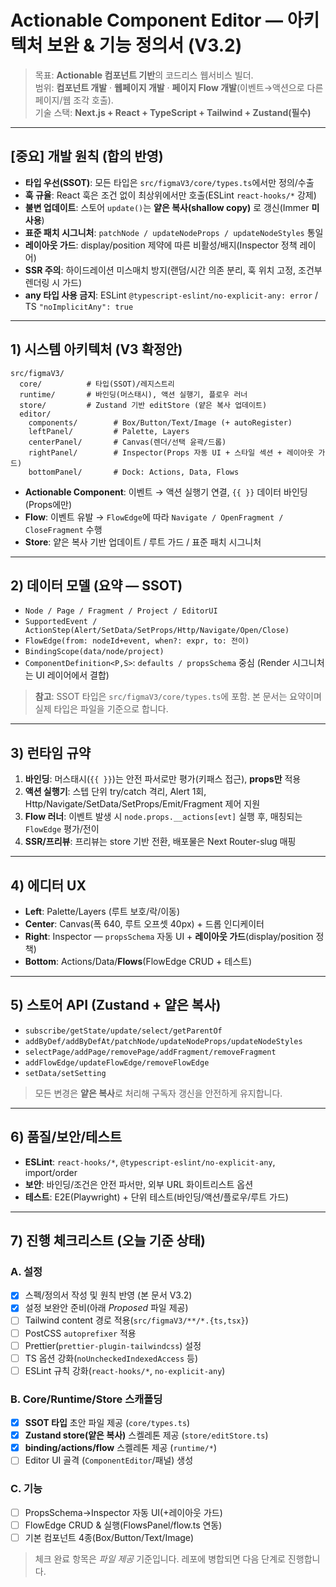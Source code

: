 # Actionable Component Editor — 아키텍처 보완 & 기능 정의서 (V3.2)

> 목표: **Actionable 컴포넌트 기반**의 코드리스 웹서비스 빌더.  
> 범위: **컴포넌트 개발** · **웹페이지 개발** · **페이지 Flow 개발**(이벤트→액션으로 다른 페이지/웹 조각 호출).  
> 기술 스택: **Next.js + React + TypeScript + Tailwind + Zustand(필수)**

---

## [중요] 개발 원칙 (합의 반영)
- **타입 우선(SSOT)**: 모든 타입은 `src/figmaV3/core/types.ts`에서만 정의/수출  
- **훅 규율**: React 훅은 조건 없이 최상위에서만 호출(ESLint `react-hooks/*` 강제)  
- **불변 업데이트**: 스토어 `update()`는 **얕은 복사(shallow copy)** 로 갱신(Immer **미사용**)  
- **표준 패치 시그니처**: `patchNode / updateNodeProps / updateNodeStyles` 통일  
- **레이아웃 가드**: display/position 제약에 따른 비활성/배지(Inspector 정책 레이어)  
- **SSR 주의**: 하이드레이션 미스매치 방지(랜덤/시간 의존 분리, 훅 위치 고정, 조건부 렌더링 시 가드)  
- **any 타입 사용 금지**: ESLint `@typescript-eslint/no-explicit-any: error` / TS `"noImplicitAny": true`

---

## 1) 시스템 아키텍처 (V3 확정안)
```
src/figmaV3/
  core/          # 타입(SSOT)/레지스트리
  runtime/       # 바인딩(머스태시), 액션 실행기, 플로우 러너
  store/         # Zustand 기반 editStore (얕은 복사 업데이트)
  editor/
    components/        # Box/Button/Text/Image (+ autoRegister)
    leftPanel/         # Palette, Layers
    centerPanel/       # Canvas(렌더/선택 윤곽/드롭)
    rightPanel/        # Inspector(Props 자동 UI + 스타일 섹션 + 레이아웃 가드)
    bottomPanel/       # Dock: Actions, Data, Flows
```
- **Actionable Component**: 이벤트 → 액션 실행기 연결, `{{ }}` 데이터 바인딩(Props에만)
- **Flow**: 이벤트 유발 → `FlowEdge`에 따라 `Navigate / OpenFragment / CloseFragment` 수행
- **Store**: 얕은 복사 기반 업데이트 / 루트 가드 / 표준 패치 시그니처

---

## 2) 데이터 모델 (요약 — SSOT)
- `Node / Page / Fragment / Project / EditorUI`
- `SupportedEvent / ActionStep(Alert/SetData/SetProps/Http/Navigate/Open/Close)`
- `FlowEdge(from: nodeId+event, when?: expr, to: 전이)`
- `BindingScope(data/node/project)`
- `ComponentDefinition<P,S>`: `defaults / propsSchema` 중심 (Render 시그니처는 UI 레이어에서 결합)

> **참고**: SSOT 타입은 `src/figmaV3/core/types.ts`에 포함. 본 문서는 요약이며 실제 타입은 파일을 기준으로 합니다.

---

## 3) 런타임 규약
1) **바인딩**: 머스태시(`{{ }}`)는 안전 파서로만 평가(키패스 접근), **props만** 적용  
2) **액션 실행기**: 스텝 단위 try/catch 격리, Alert 1회, Http/Navigate/SetData/SetProps/Emit/Fragment 제어 지원  
3) **Flow 러너**: 이벤트 발생 시 `node.props.__actions[evt]` 실행 후, 매칭되는 `FlowEdge` 평가/전이  
4) **SSR/프리뷰**: 프리뷰는 store 기반 전환, 배포물은 Next Router-slug 매핑

---

## 4) 에디터 UX
- **Left**: Palette/Layers (루트 보호/락/이동)
- **Center**: Canvas(폭 640, 루트 오프셋 40px) + 드롭 인디케이터
- **Right**: Inspector — `propsSchema` 자동 UI + **레이아웃 가드**(display/position 정책)
- **Bottom**: Actions/Data/**Flows**(FlowEdge CRUD + 테스트)

---

## 5) 스토어 API (Zustand + 얕은 복사)
- `subscribe/getState/update/select/getParentOf`
- `addByDef/addByDefAt/patchNode/updateNodeProps/updateNodeStyles`
- `selectPage/addPage/removePage/addFragment/removeFragment`
- `addFlowEdge/updateFlowEdge/removeFlowEdge`
- `setData/setSetting`
> 모든 변경은 **얕은 복사**로 처리해 구독자 갱신을 안전하게 유지합니다.

---

## 6) 품질/보안/테스트
- **ESLint**: `react-hooks/*`, `@typescript-eslint/no-explicit-any`, import/order  
- **보안**: 바인딩/조건은 안전 파서만, 외부 URL 화이트리스트 옵션  
- **테스트**: E2E(Playwright) + 단위 테스트(바인딩/액션/플로우/루트 가드)

---

## 7) 진행 체크리스트 (오늘 기준 상태)
### A. 설정
- [x] 스펙/정의서 작성 및 원칙 반영 (본 문서 V3.2)
- [x] 설정 보완안 준비(아래 *Proposed* 파일 제공)
- [ ] Tailwind content 경로 적용(`src/figmaV3/**/*.{ts,tsx}`)
- [ ] PostCSS `autoprefixer` 적용
- [ ] Prettier(`prettier-plugin-tailwindcss`) 설정
- [ ] TS 옵션 강화(`noUncheckedIndexedAccess` 등)
- [ ] ESLint 규칙 강화(`react-hooks/*`, `no-explicit-any`)

### B. Core/Runtime/Store 스캐폴딩
- [x] **SSOT 타입** 초안 파일 제공 (`core/types.ts`)
- [x] **Zustand store(얕은 복사)** 스켈레톤 제공 (`store/editStore.ts`)
- [x] **binding/actions/flow** 스켈레톤 제공 (`runtime/*`)
- [ ] Editor UI 골격 (`ComponentEditor`/패널) 생성

### C. 기능
- [ ] PropsSchema→Inspector 자동 UI(+레이아웃 가드)
- [ ] FlowEdge CRUD & 실행(FlowsPanel/flow.ts 연동)
- [ ] 기본 컴포넌트 4종(Box/Button/Text/Image)

> 체크 완료 항목은 *파일 제공* 기준입니다. 레포에 병합되면 다음 단계로 진행합니다.
